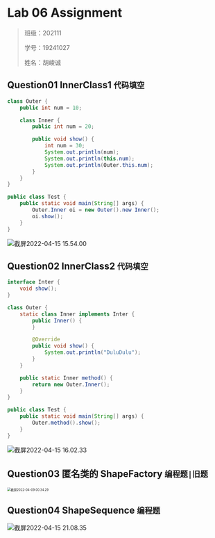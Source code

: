 # Lab 06 Assignment

> 班级：202111
> 
> 学号：19241027
> 
> 姓名：胡峻诚

## Question01 InnerClass1 `代码填空`

```java
class Outer {
    public int num = 10;

    class Inner {
        public int num = 20;

        public void show() {
            int num = 30;
            System.out.println(num);
            System.out.println(this.num);
            System.out.println(Outer.this.num);
        }
    }
}

public class Test {
    public static void main(String[] args) {
        Outer.Inner oi = new Outer().new Inner();
        oi.show();
    }
}
```

![截屏2022-04-15 15.54.00](https://s2.loli.net/2022/04/15/3UELaSD16kAfwMz.png)

## Question02 InnerClass2 `代码填空`

```java
interface Inter {
    void show();
}

class Outer {
    static class Inner implements Inter {
        public Inner() {
        }

        @Override
        public void show() {
            System.out.println("DuluDulu");
        }
    }

    public static Inner method() {
        return new Outer.Inner();
    }
}

public class Test {
    public static void main(String[] args) {
        Outer.method().show();
    }
}
```

![截屏2022-04-15 16.02.33](https://s2.loli.net/2022/04/15/63aWG7esNM5IUSn.png)

## Question03 匿名类的 ShapeFactory `编程题|旧题`

<img src="https://s2.loli.net/2022/04/09/dLVCQgszRZprN1n.png" alt="截屏2022-04-09 00.34.29" style="zoom:50%;" />

## Question04 ShapeSequence `编程题`

![截屏2022-04-15 21.08.35](https://s2.loli.net/2022/04/15/TdKagLXRpmnNOFA.png)